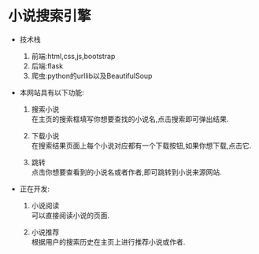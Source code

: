 # 小说搜索引擎
- 技术栈    
    1. 前端:html,css,js,bootstrap
    2. 后端:flask
    3. 爬虫:python的urllib以及BeautifulSoup
    
- 本网站具有以下功能:
    1. 搜索小说    
        在主页的搜索框填写你想要查找的小说名,点击搜索即可弹出结果.
    
    2. 下载小说     
        在搜索结果页面上每个小说对应都有一个下载按钮,如果你想下载,点击它.
    
    3. 跳转    
        点击你想要查看到的小说名或者作者,即可跳转到小说来源网站.
    
- 正在开发:
    1. 小说阅读    
        可以直接阅读小说的页面.
    
    2. 小说推荐    
         根据用户的搜索历史在主页上进行推荐小说或作者.